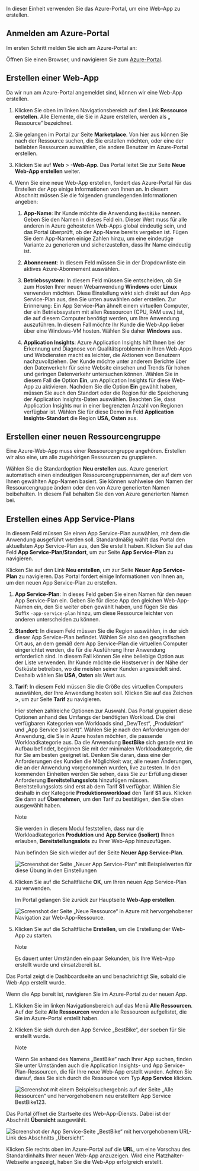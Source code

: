 In dieser Einheit verwenden Sie das Azure-Portal, um eine Web-App zu erstellen.

## <a name="sign-in-to-the-azure-portal"></a>Anmelden am Azure-Portal

Im ersten Schritt melden Sie sich am Azure-Portal an:

Öffnen Sie einen Browser, und navigieren Sie zum [Azure-Portal](https://portal.azure.com/?azure-portal=true).

## <a name="create-a-web-app"></a>Erstellen einer Web-App

Da wir nun am Azure-Portal angemeldet sind, können wir eine Web-App erstellen.

1. Klicken Sie oben im linken Navigationsbereich auf den Link **Ressource erstellen**. Alle Elemente, die Sie in Azure erstellen, werden als „ Ressource“ bezeichnet.

1. Sie gelangen im Portal zur Seite **Marketplace**. Von hier aus können Sie nach der Ressource suchen, die Sie erstellen möchten, oder eine der beliebten Ressourcen auswählen, die andere Benutzer im Azure-Portal erstellen.

1. Klicken Sie auf **Web** > **-Web-App**. Das Portal leitet Sie zur Seite **Neue Web-App erstellen** weiter.

1. Wenn Sie eine neue Web-App erstellen, fordert das Azure-Portal für das Erstellen der App einige Informationen von Ihnen an. In diesem Abschnitt müssen Sie die folgenden grundlegenden Informationen angeben:

    1. **App-Name**: Ihr Kunde möchte die Anwendung `BestBike` nennen. Geben Sie den Namen in dieses Feld ein. Dieser Wert muss für alle anderen in Azure gehosteten Web-Apps global eindeutig sein, und das Portal überprüft, ob der App-Name bereits vergeben ist. Fügen Sie dem App-Namen einige Zahlen hinzu, um eine eindeutige Variante zu generieren und sicherzustellen, dass Ihr Name eindeutig ist.

    2. **Abonnement**: In diesem Feld müssen Sie in der Dropdownliste ein aktives Azure-Abonnement auswählen.

    3. **Betriebssystem**: In diesem Feld müssen Sie entscheiden, ob Sie zum Hosten Ihrer neuen Webanwendung **Windows** oder **Linux** verwenden möchten. Diese Einstellung wirkt sich direkt auf den App Service-Plan aus, den Sie unten auswählen oder erstellen. Zur Erinnerung: Ein App Service-Plan ähnelt einem virtuellen Computer, der ein Betriebssystem mit allen Ressourcen (CPU, RAM usw.) ist, die auf diesem Computer benötigt werden, um Ihre Anwendung auszuführen. In diesem Fall möchte Ihr Kunde die Web-App lieber über eine Windows-VM hosten. Wählen Sie daher **Windows** aus.

    4. **Application Insights**: Azure Application Insights hilft Ihnen bei der Erkennung und Diagnose von Qualitätsproblemen in Ihren Web-Apps und Webdiensten macht es leichter, die Aktionen von Benutzern nachzuvollziehen. Der Kunde möchte unter anderem Berichte über den Datenverkehr für seine Website einsehen und Trends für hohen und geringen Datenverkehr untersuchen können. Wählen Sie in diesem Fall die Option **Ein**, um Application Insights für diese Web-App zu aktivieren. Nachdem Sie die Option **Ein** gewählt haben, müssen Sie auch den Standort oder die Region für die Speicherung der Application Insights-Daten auswählen. Beachten Sie, dass Application Insights nur in einer begrenzten Anzahl von Regionen verfügbar ist. Wählen Sie für diese Demo im Feld **Application Insights-Standort** die Region **USA, Osten** aus.

## <a name="create-a-new-resource-group"></a>Erstellen einer neuen Ressourcengruppe

Eine Azure-Web-App muss einer Ressourcengruppe angehören. Erstellen wir also eine, um alle zugehörigen Ressourcen zu gruppieren.

Wählen Sie die Standardoption **Neu erstellen** aus. Azure generiert automatisch einen eindeutigen Ressourcengruppennamen, der auf dem von Ihnen gewählten App-Namen basiert. Sie können wahlweise den Namen der Ressourcengruppe ändern oder den von Azure generierten Namen beibehalten. In diesem Fall behalten Sie den von Azure generierten Namen bei.

## <a name="create-an-app-service-plan"></a>Erstellen eines App Service-Plans

In diesem Feld müssen Sie einen App Service-Plan auswählen, mit dem die Anwendung ausgeführt werden soll. Standardmäßig wählt das Portal den aktuellsten App Service-Plan aus, den Sie erstellt haben. Klicken Sie auf das Feld **App Service-Plan/Standort**, um zur Seite **App Service-Plan** zu navigieren.

Klicken Sie auf den Link **Neu erstellen**, um zur Seite **Neuer App Service-Plan** zu navigieren. Das Portal fordert einige Informationen von Ihnen an, um den neuen App Service-Plan zu erstellen.

1. **App Service-Plan**: In dieses Feld geben Sie einen Namen für den neuen App Service-Plan ein. Geben Sie für diese App den gleichen Web-App-Namen ein, den Sie weiter oben gewählt haben, und fügen Sie das Suffix `-app-service-plan` hinzu, um diese Ressource leichter von anderen unterscheiden zu können.

2. **Standort**: In diesem Feld müssen Sie die Region auswählen, in der sich dieser App Service-Plan befindet. Wählen Sie also den geografischen Ort aus, an dem gemäß dem App Service-Plan die virtuellen Computer eingerichtet werden, die für die Ausführung Ihrer Anwendung erforderlich sind. In diesem Fall können Sie eine beliebige Option aus der Liste verwenden. Ihr Kunde möchte die Hostserver in der Nähe der Ostküste betreiben, wo die meisten seiner Kunden angesiedelt sind. Deshalb wählen Sie **USA, Osten** als Wert aus.

3. **Tarif**: In diesem Feld müssen Sie die Größe des virtuellen Computers auswählen, der Ihre Anwendung hosten soll. Klicken Sie auf das Zeichen **>**, um zur Seite **Tarif** zu navigieren.

    Hier stehen zahlreiche Optionen zur Auswahl. Das Portal gruppiert diese Optionen anhand des Umfangs der benötigten Workload. Die drei verfügbaren Kategorien von Workloads sind „Dev/Test“, „Produktion“ und „App Service (isoliert)“. Wählen Sie je nach den Anforderungen der Anwendung, die Sie in Azure hosten möchten, die passende Workloadkategorie aus. Da die Anwendung **BestBike** sich gerade erst im Aufbau befindet, beginnen Sie mit der minimalen Workloadkategorie, die für Sie am besten geeignet ist. Denken Sie daran, dass eine der Anforderungen des Kunden die Möglichkeit war, alle neuen Änderungen, die an der Anwendung vorgenommen wurden, live zu testen. In den kommenden Einheiten werden Sie sehen, dass Sie zur Erfüllung dieser Anforderung **Bereitstellungsslots** hinzufügen müssen. Bereitstellungsslots sind erst ab dem Tarif **S1** verfügbar. Wählen Sie deshalb in der Kategorie **Produktionsworkload** den Tarif **S1** aus. Klicken Sie dann auf **Übernehmen**, um den Tarif zu bestätigen, den Sie oben ausgewählt haben.

    > [!NOTE]
    > Sie werden in diesem Modul feststellen, dass nur die Workloadkategorien **Produktion** und **App Service (isoliert)**  Ihnen erlauben, **Bereitstellungsslots** zu Ihrer Web-App hinzuzufügen.

    Nun befinden Sie sich wieder auf der Seite **Neuer App Service-Plan**.

    ![Screenshot der Seite „Neuer App Service-Plan“ mit Beispielwerten für diese Übung in den Einstellungen](../media/3-new-app-service-plan.PNG)

4. Klicken Sie auf die Schaltfläche **OK**, um Ihren neuen App Service-Plan zu verwenden.

    Im Portal gelangen Sie zurück zur Hauptseite **Web-App erstellen**.

    ![Screenshot der Seite „Neue Ressource“ in Azure mit hervorgehobener Navigation zur Web-App-Ressource.](../media/3-new-web-app.png)

5. Klicken Sie auf die Schaltfläche **Erstellen**, um die Erstellung der Web-App zu starten.

    > [!NOTE]
    > Es dauert unter Umständen ein paar Sekunden, bis Ihre Web-App erstellt wurde und einsatzbereit ist.

Das Portal zeigt die Dashboardseite an und benachrichtigt Sie, sobald die Web-App erstellt wurde.

Wenn die App bereit ist, navigieren Sie im Azure-Portal zu der neuen App.

1. Klicken Sie im linken Navigationsbereich auf das Menü **Alle Ressourcen**. Auf der Seite **Alle Ressourcen** werden alle Ressourcen aufgelistet, die Sie im Azure-Portal erstellt haben.

2. Klicken Sie sich durch den App Service „BestBike“, der soeben für Sie erstellt wurde.

    > [!NOTE]
    > Wenn Sie anhand des Namens „BestBike“ nach Ihrer App suchen, finden Sie unter Umständen auch die Application Insights- und App Service-Plan-Ressourcen, die für Ihre neue Web-App erstellt wurden. Achten Sie darauf, dass Sie sich durch die Ressource vom Typ **App Service** klicken.

    ![Screenshot mit einem Beispielsuchergebnis auf der Seite „Alle Ressourcen“ und hervorgehobenem neu erstelltem App Service BestBike123.](../media/3-web-app.PNG)

Das Portal öffnet die Startseite des Web-App-Diensts. Dabei ist der Abschnitt **Übersicht** ausgewählt.

![Screenshot der App Service-Seite „BestBike“ mit hervorgehobenem URL-Link des Abschnitts „Übersicht“.](../media/3-web-app-home.PNG)

Klicken Sie rechts oben im Azure-Portal auf die **URL**, um eine Vorschau des Standardinhalts Ihrer neuen Web-App anzuzeigen. Wird eine Platzhalter-Webseite angezeigt, haben Sie die Web-App erfolgreich erstellt.
